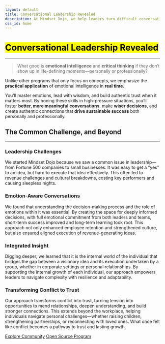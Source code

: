 ```yaml
---
layout: default
title: Conversational Leadership Revealed
description: At Mindset Dojo, we help leaders turn difficult conversations into catalysts for change. Build emotional intelligence and critical thinking skills to thrive in life-defining moments, personally and professionally.
css_id: home
---
```


<h1><mark>Conversational Leadership Revealed</mark></h1>
<hr>
<blockquote>
    <p>What good is <strong>emotional intelligence</strong> and <strong>critical thinking</strong> if they don’t show up in life-defining moments—personally or professionally?</p>
</blockquote>
<p>Unlike other programs that only focus on concepts, we emphasize the <strong>practical application</strong> of emotional intelligence in <strong>real time.</strong></p>
<p>You’ll master emotions, lead with wisdom, and build authentic trust when it matters most. By honing these skills in high-pressure situations, you’ll foster <strong>better, more meaningful conversations</strong>, make <strong>wiser decisions</strong>, and create authentic connections that <strong>drive sustainable success</strong> both personally and professionally.</p>
<h2>The Common Challenge, and Beyond</h2>
<hr>
<section class="md-grid-2">
    <hgroup>
        <h3>Leadership Challenges</h3>
        <p>We started Mindset Dojo because we saw a common issue in leadership—from Fortune 500 companies to small businesses. It was easy to get a “yes” to an idea, but hard to execute that idea effectively. This often led to revenue challenges and cultural breakdowns, costing key performers and causing sleepless nights.</p>
    </hgroup>
    <hgroup>
        <h3>Emotion-Aware Conversations</h3>
        <p>We found that understanding the decision-making process and the role of emotions within it was essential. By creating the space for deeply informed decisions, with full emotional commitment from both leaders and teams, short-term success improved and long-term learning took root. This approach not only enhanced employee retention and strengthened culture, but also ensured aligned execution of revenue-generating ideas.</p>
    </hgroup>
    <hgroup>
        <h3>Integrated Insight</h3>
        <p>Digging deeper, we learned that it is the internal world of the individual that bridges the gap between a visionary idea and its execution undertaken by a group, whether in corporate settings or personal relationships. By supporting the internal growth of each individual, our approach empowers leaders to navigate complexity with resilience and adaptability.</p>
    </hgroup>
    <hgroup>
        <h3>Transforming Conflict to Trust</h3>
        <p>Our approach transforms conflict into trust, turning tension into opportunities to mend relationships, deepen understanding, and build stronger connections. This extends beyond the workplace, helping individuals navigate personal challenges—whether raising children, strengthening partnerships, or reconnecting with loved ones. What once felt like conflict becomes a pathway to trust and lasting growth.</p>
    </hgroup>
</section>
<div class="md-cta-group">
    <a href="./community">Explore Community</a> 
    <a href="./program">Open Source Program</a>
</div>
